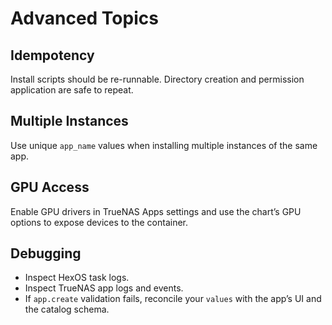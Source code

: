# Advanced Topics

## Idempotency
Install scripts should be re-runnable. Directory creation and permission application are safe to repeat.

## Multiple Instances
Use unique `app_name` values when installing multiple instances of the same app.

## GPU Access
Enable GPU drivers in TrueNAS Apps settings and use the chart’s GPU options to expose devices to the container.

## Debugging
- Inspect HexOS task logs.
- Inspect TrueNAS app logs and events.
- If `app.create` validation fails, reconcile your `values` with the app’s UI and the catalog schema.
